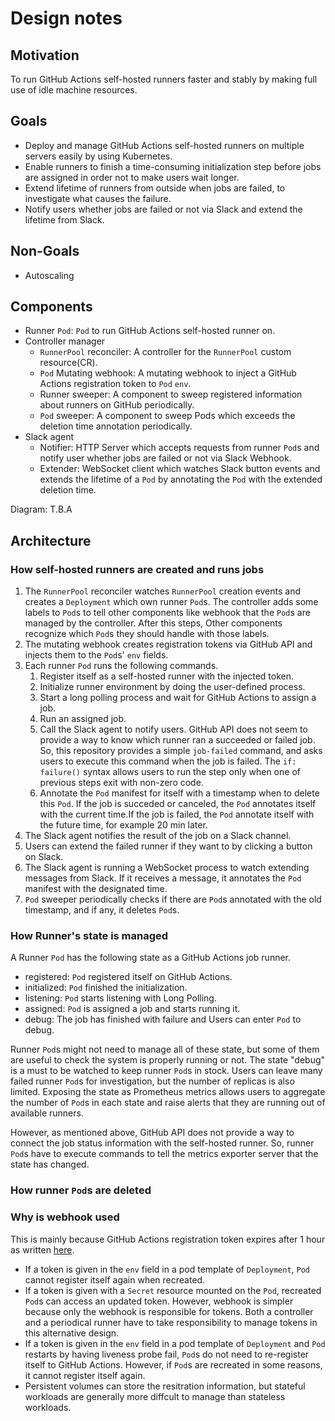 Design notes
============

Motivation
----------

To run GitHub Actions self-hosted runners faster and stably by making full use of
idle machine resources.

Goals
-----

- Deploy and manage GitHub Actions self-hosted runners on multiple servers easily
  by using Kubernetes.
- Enable runners to finish a time-consuming initialization step before jobs are
  assigned in order not to make users wait longer.
- Extend lifetime of runners from outside when jobs are failed, to investigate
  what causes the failure.
- Notify users whether jobs are failed or not via Slack and extend the lifetime
  from Slack.

Non-Goals
---------

- Autoscaling

Components
------------

- Runner `Pod`: `Pod` to run GitHub Actions self-hosted runner on.
- Controller manager
  - `RunnerPool` reconciler: A controller for the `RunnerPool` custom resource(CR).
  -  `Pod` Mutating webhook: A mutating webhook to inject a GitHub Actions
     registration token to `Pod` `env`.
  - Runner sweeper: A component to sweep registered information about runners
    on GitHub periodically.
  - `Pod` sweeper: A component to sweep Pods which exceeds the deletion time
    annotation periodically.
- Slack agent
  - Notifier: HTTP Server which accepts requests from runner `Pod`s and notify user
    whether jobs are failed or not via Slack Webhook.
  - Extender: WebSocket client which watches Slack button events and extends the
    lifetime of a `Pod` by annotating the `Pod` with the extended deletion time.

Diagram: T.B.A

Architecture
------------

### How self-hosted runners are created and runs jobs

1. The `RunnerPool` reconciler watches `RunnerPool` creation events and creates
  a `Deployment` which own runner `Pod`s. The controller adds some labels to
  `Pod`s to tell other components like webhook that the `Pod`s are managed by
  the controller. After this steps, Other components recognize which `Pod`s
  they should handle with those labels.
1. The mutating webhook creates registration tokens via GitHub API and injects
  them to the `Pod`s' `env` fields.
1. Each runner `Pod` runs the following commands.
   1. Register itself as a self-hosted runner with the injected token.
   1. Initialize runner environment by doing the user-defined process.
   1. Start a long polling process and wait for GitHub Actions to assign a job.
   1. Run an assigned job.
   1. Call the Slack agent to notify users. GitHub API does not seem to provide
      a way to know which runner ran a succeeded or failed job. So, this repository
      provides a simple `job-failed` command, and asks users to execute this
      command when the job is failed.  The `if: failure()` syntax allows users
      to run the step only when one of previous steps exit with non-zero code.
   1. Annotate the `Pod` manifest for itself with a timestamp when to delete this
     `Pod`. If the job is succeded or canceled, the `Pod` annotates itself with
      the current time.If the job is failed, the `Pod` annotate itself with the
      future time, for example 20 min later.
1. The Slack agent notifies the result of the job on a Slack channel.
1. Users can extend the failed runner if they want to by clicking a button on Slack.
1. The Slack agent is running a WebSocket process to watch extending messages
  from Slack. If it receives a message, it annotates the `Pod` manifest with the
  designated time.
1. `Pod` sweeper periodically checks if there are `Pod`s annotated with the old
  timestamp, and if any, it deletes `Pod`s.

### How Runner's state is managed

A Runner `Pod` has the following state as a GitHub Actions job runner.

- registered: `Pod` registered itself on GitHub Actions.
- initialized: `Pod` finished the initialization.
- listening: `Pod` starts listening with Long Polling.
- assigned: `Pod` is assigned a job and starts running it.
- debug: The job has finished with failure and Users can enter `Pod` to debug.

Runner `Pod`s might not need to manage all of these state, but some of them are
useful to check the system is properly running or not.
The state "debug" is a must to be watched to keep runner `Pod`s in stock.
Users can leave many failed runner `Pod`s for investigation, but the number of
replicas is also limited. Exposing the state as Prometheus metrics allows users
to aggregate the number of `Pod`s in each state and raise alerts that they are
running out of available runners.

However, as mentioned above, GitHub API does not provide a way to connect the job
status information with the self-hosted runner.  So, runner `Pod`s have to execute
commands to tell the metrics exporter server that the state has changed.

### How runner `Pod`s are deleted

### Why is webhook used

This is mainly because GitHub Actions registration token expires after 1 hour as
written [here](https://docs.github.com/en/rest/reference/actions#create-a-registration-token-for-a-repository).

- If a token is given in the `env` field in a pod template of `Deployment`, `Pod`
  cannot register itself again when recreated.
- If a token is given with a `Secret` resource mounted on the `Pod`, recreated
  `Pod`s can access an updated token.
  However, webhook is simpler because only the webhook is responsible for tokens.
  Both a controller and a periodical runner have to take responsibility to manage
  tokens in this alternative design.
- If a token is given in the `env` field in a pod template of `Deployment` and
  `Pod` restarts by having liveness probe fail, `Pod`s do not need to re-register
  itself to GitHub Actions.
  However, if `Pod`s are recreated in some reasons, it cannot register itself again.
- Persistent volumes can store the resitration information, but stateful workloads
  are generally more diffcult to manage than stateless workloads.

